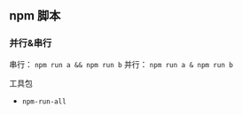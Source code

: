 <!--
 * @Author: duxin
 * @Date: 2022-01-04 11:38:31
 * @Description: 
-->
## npm 脚本

### 并行&串行

串行： `npm run a && npm run b`
并行： `npm run a & npm run b`

工具包
+ `npm-run-all`
